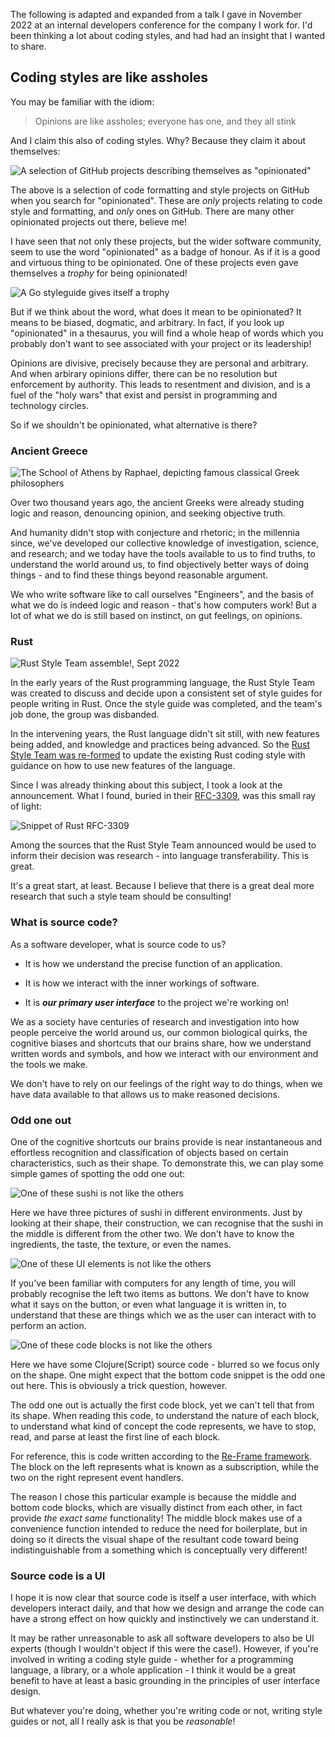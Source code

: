 The following is adapted and expanded from a talk I gave in November 2022 at an internal developers conference for the company I work for.  I'd been thinking a lot about coding styles, and had had an insight that I wanted to share.


## Coding styles are like assholes

You may be familiar with the idiom:

> Opinions are like assholes; everyone has one, and they all stink

And I claim this also of coding styles.  Why?  Because they claim it about themselves:

![A selection of GitHub projects describing themselves as "opinionated"](/img/coding-styles/opinionated-github-slide.png)

The above is a selection of code formatting and style projects on GitHub when you search for "opinionated".  These are _only_ projects relating to code style and formatting, and _only_ ones on GitHub.  There are many other opinionated projects out there, believe me!

I have seen that not only these projects, but the wider software community, seem to use the word "opinionated" as a badge of honour.  As if it is a good and virtuous thing to be opinionated.  One of these projects even gave themselves a *trophy* for being opinionated!

![A Go styleguide gives itself a trophy](/img/coding-styles/opinionated-github-trophy.png)

But if we think about the word, what does it mean to be opinionated?  It means to be biased, dogmatic, and arbitrary.  In fact, if you look up "opinionated" in a thesaurus, you will find a whole heap of words which you probably don't want to see associated with your project or its leadership!

Opinions are divisive, precisely because they are personal and arbitrary.  And when arbirary opinions differ, there can be no resolution but enforcement by authority.  This leads to resentment and division, and is a fuel of the "holy wars" that exist and persist in programming and technology circles.

So if we shouldn't be opinionated, what alternative is there?


### Ancient Greece

![[The School of Athens](https://en.wikipedia.org/wiki/The_School_of_Athens) by Raphael, depicting famous classical Greek philosophers](/img/coding-styles/bunch-of-greeks.jpg)

Over two thousand years ago, the ancient Greeks were already studing logic and reason, denouncing opinion, and seeking objective truth.

And humanity didn't stop with conjecture and rhetoric; in the millennia since, we've developed our collective knowledge of investigation, science, and research; and we today have the tools available to us to find truths, to understand the world around us, to find objectively better ways of doing things - and to find these things beyond reasonable argument.

We who write software like to call ourselves "Engineers", and the basis of what we do is indeed logic and reason - that's how computers work!  But a lot of what we do is still based on instinct, on gut feelings, on opinions.


### Rust

![[Rust Style Team assemble!](https://blog.rust-lang.org/inside-rust/2022/09/29/announcing-the-rust-style-team.html), Sept 2022](/img/coding-styles/rust-style-team.png)

In the early years of the Rust programming language, the Rust Style Team was created to discuss and decide upon a consistent set of style guides for people writing in Rust.  Once the style guide was completed, and the team's job done, the group was disbanded.

In the intervening years, the Rust language didn't sit still, with new features being added, and knowledge and practices being advanced.  So the [Rust Style Team was re-formed](https://blog.rust-lang.org/inside-rust/2022/09/29/announcing-the-rust-style-team.html) to update the existing Rust coding style with guidance on how to use new features of the language.

Since I was already thinking about this subject, I took a look at the announcement.  What I found, buried in their [RFC-3309](https://rust-lang.github.io/rfcs/3309-style-team.html), was this small ray of light:

![Snippet of [Rust RFC-3309](https://rust-lang.github.io/rfcs/3309-style-team.html)](/img/coding-styles/rust-style-rfc.png)

Among the sources that the Rust Style Team announced would be used to inform their decision was research - into language transferability.  This is great.

It's a great start, at least.  Because I believe that there is a great deal more research that such a style team should be consulting!


### What is source code?

As a software developer, what is source code to us?

* It is how we understand the precise function of an application.

* It is how we interact with the inner workings of software.

* It is ***our primary user interface*** to the project we're working on!

We as a society have centuries of research and investigation into how people perceive the world around us, our common biological quirks, the cognitive biases and shortcuts that our brains share, how we understand written words and symbols, and how we interact with our environment and the tools we make.

We don't have to rely on our feelings of the right way to do things, when we have data available to that allows us to make reasoned decisions.


### Odd one out

One of the cognitive shortcuts our brains provide is near instantaneous and effortless recognition and classification of objects based on certain characteristics, such as their shape.  To demonstrate this, we can play some simple games of spotting the odd one out:

![One of these sushi is not like the others](/img/coding-styles/sushi.jpg)

Here we have three pictures of sushi in different environments.  Just by looking at their shape, their construction, we can recognise that the sushi in the middle is different from the other two.  We don't have to know the ingredients, the taste, the texture, or even the names.

![One of these UI elements is not like the others](/img/coding-styles/potato-ui.png)

If you've been familiar with computers for any length of time, you will probably recognise the left two items as buttons.  We don't have to know what it says on the button, or even what language it is written in, to understand that these are things which we as the user can interact with to perform an action.

![One of these code blocks is not like the others](/img/coding-styles/reframe-code.png)

Here we have some Clojure(Script) source code - blurred so we focus only on the shape.  One might expect that the bottom code snippet is the odd one out here.  This is obviously a trick question, however.

The odd one out is actually the first code block, yet we can't tell that from its shape.  When reading this code, to understand the nature of each block, to understand what kind of concept the code represents, we have to stop, read, and parse at least the first line of each block.

For reference, this is code written according to the [Re-Frame framework](https://github.com/day8/re-frame).  The block on the left represents what is known as a subscription, while the two on the right represent event handlers.

The reason I chose this particular example is because the middle and bottom code blocks, which are visually distinct from each other, in fact provide *the exact same* functionality!  The middle block makes use of a convenience function intended to reduce the need for boilerplate, but in doing so it directs the visual shape of the resultant code toward being indistinguishable from a something which is conceptually very different!


### Source code is a UI

I hope it is now clear that source code is itself a user interface, with which developers interact daily, and that how we design and arrange the code can have a strong effect on how quickly and instinctively we can understand it.

It may be rather unreasonable to ask all software developers to also be UI experts (though I wouldn't object if this were the case!).  However, if you're involved in writing a coding style guide - whether for a programming language, a library, or a whole application - I think it would be a great benefit to have at least a basic grounding in the principles of user interface design.

But whatever you're doing, whether you're writing code or not, writing style guides or not, all I really ask is that you be *reasonable*!
